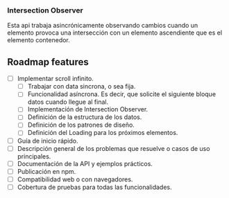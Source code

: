 ### Intersection Observer

Esta api trabaja asincrónicamente observando cambios cuando un elemento provoca una intersección con un elemento ascendiente que es el elemento contenedor. 


## Roadmap features

- [ ] Implementar scroll infinito.
  - [ ] Trabajar con data sincrona, o sea fija.
  - [ ] Funcionalidad asíncrona. Es decir, que solicite el siguiente bloque datos cuando llegue al final.
  - [ ] Implementación de Intersection Observer.
  - [ ] Definición de la estructura de los datos.
  - [ ] Definición de los patrones de diseño.
  - [ ] Definición del Loading para los próximos elementos.
- [ ] Guía de inicio rápido.
- [ ] Descripción general de los problemas que resuelve o casos de uso principales.
- [ ] Documentación de la API y ejemplos prácticos.
- [ ] Publicación en npm.
- [ ] Compatibilidad web o con navegadores.
- [ ] Cobertura de pruebas para todas las funcionalidades.
